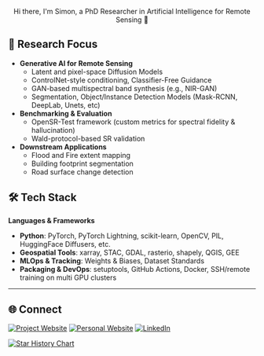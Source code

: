 
<p align="center">
Hi there, I'm Simon, a PhD Researcher in Artificial Intelligence for Remote Sensing 👋  
</p>

## 🔬 Research Focus  
- **Generative AI for Remote Sensing**  
  - Latent and pixel-space Diffusion Models  
  - ControlNet-style conditioning, Classifier-Free Guidance  
  - GAN-based multispectral band synthesis (e.g., NIR-GAN)
  - Segmentation, Object/Instance Detection Models (Mask-RCNN, DeepLab, Unets, etc)
- **Benchmarking & Evaluation**  
  - OpenSR-Test framework (custom metrics for spectral fidelity & hallucination)  
  - Wald-protocol-based SR validation  
- **Downstream Applications**  
  - Flood and Fire extent mapping  
  - Building footprint segmentation  
  - Road surface change detection


## 🛠 Tech Stack  

**Languages & Frameworks**  
- **Python**: PyTorch, PyTorch Lightning, scikit-learn, OpenCV, PIL, HuggingFace Diffusers, etc.
- **Geospatial Tools**: xarray, STAC, GDAL, rasterio, shapely, QGIS, GEE  
- **MLOps & Tracking**: Weights & Biases, Dataset Standards  
- **Packaging & DevOps**: setuptools, GitHub Actions, Docker, SSH/remote training on multi GPU clusters 

---

## 🌐 Connect  

[![Project Website](https://img.shields.io/badge/Website-opensr.eu-blue?style=flat&logo=google-chrome)](https://opensr.eu)
[![Personal Website](https://img.shields.io/badge/Homepage-donike.net-darkgreen?style=flat&logo=google-chrome)](https://donike.net)
[![LinkedIn](https://img.shields.io/badge/LinkedIn-simon--donike-blue?style=flat&logo=linkedin)](https://www.linkedin.com/in/simon-donike)




<!---!
<p align="center">
  <img src="https://github-readme-stats-git-masterrstaa-rickstaa.vercel.app/api?username=simon-donike" />
</p>-->

<!---![](https://github-readme-stats-git-masterrstaa-rickstaa.vercel.app/api?username=simon-donike)-->
<!---![](https://komarev.com/ghpvc/?simon-donike)-->
<!---![](https://github-readme-activity-graph.cyclic.app/graph?username=simon-donike)-->
<!---![](20230422_Europe.jpg)-->

[![Star History Chart](https://api.star-history.com/svg?repos=simon-donike/Remote-Sensing-SRGAN,ESAOpenSR/opensr-model,ESAOpenSR/SEN2SR,ESAOpenSR/opensr-utils&type=Date)](https://www.star-history.com/#simon-donike/Remote-Sensing-SRGAN&ESAOpenSR/opensr-model&ESAOpenSR/SEN2SR&ESAOpenSR/opensr-utils&Date)
